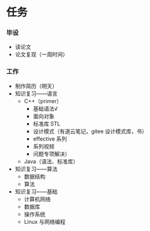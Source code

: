 # 任务

### 毕设

- 读论文
- 论文复现（一周时间）

### 工作

- 制作简历（明天）
- 知识复习——语言
  - C++（primer）
    - 基础语法√
    - 面向对象
    - 标准库 STL
    - 设计模式（有道云笔记，gitee 设计模式库，书）
    - effective 系列
    - 系列视频
    - 问题专项解决）
  - Java（语法、标准库）
- 知识复习——算法
  - 数据结构
  - 算法
- 知识复习——基础
  - 计算机网络
  - 数据库
  - 操作系统
  - Linux 与网络编程
